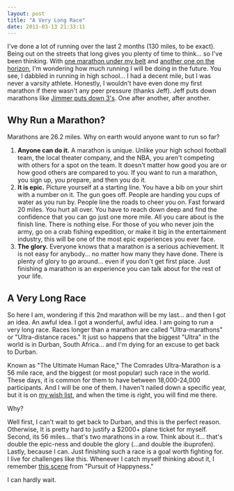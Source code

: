 ```yaml
---
layout: post
title: "A Very Long Race"
date: 2011-03-13 21:33:11
---
```


I've done a lot of running over the last 2 months (130 miles, to be exact). Being out on the streets that long gives you plenty of time to think... so I've been thinking. With <a href="http://windermeremarathon.blogspot.com/p/who-is-bryan.html" target="_blank" rel="noopener noreferrer" title="Bryan runs">one marathon under my belt</a> and <a href="http://windermeremarathon.blogspot.com/" target="_blank" rel="noopener noreferrer" title="The Spokountdown">another one on the horizon</a>, I'm wondering how much running I will be doing in the future. You see, I dabbled in running in high school... I had a decent mile, but I was never a varsity athlete. Honestly, I wouldn't have even done my first marathon if there wasn't any peer pressure (thanks Jeff). Jeff puts down marathons like <a href="http://www.youtube.com/watch?v=9qsPLN6pTPA" target="_blank" rel="noopener noreferrer" title="Jimmer Fredette Long Shot">Jimmer puts down 3's</a>. One after another, after another.

## Why Run a Marathon?

Marathons are 26.2 miles. Why on earth would anyone want to run so far?

<ol style="">
  <li>
    <strong>Anyone can do it.</strong> A marathon is unique. Unlike your high school football team, the local theater company, and the NBA, you aren't competing with others for a spot on the team. It doesn't matter how good you are or how good others are compared to you. If you want to run a marathon, you sign up, you prepare, and then you do it.
  </li>
  <li>
    <strong>It is epic.</strong> Picture yourself at a starting line. You have a bib on your shirt with a number on it. The gun goes off. People are handing you cups of water as you run by. People line the roads to cheer you on. Fast forward 20 miles. You hurt all over. You have to reach down deep and find the confidence that you can go just one more mile. All you care about is the finish line. There is nothing else. For those of you who never join the army, go on a crab fishing expedition, or make it big in the entertainment industry, this will be one of the most epic experiences you ever face.
  </li>
  <li>
    <strong>The glory.</strong> Everyone knows that a marathon is a serious achievement. It is not easy for anybody... no matter how many they have done. There is plenty of glory to go around... even if you don't get first place. Just finishing a marathon is an experience you can talk about for the rest of your life.
  </li>
</ol>

## A Very Long Race

So here I am, wondering if this 2nd marathon will be my last... and then I got an idea. An awful idea. I got a wonderful, awful idea. I am going to run a very long race. Races longer than a marathon are called "Ultra-marathons" or "Ultra-distance races." It just so happens that the biggest "Ultra" in the world is in Durban, South Africa... and I'm dying for an excuse to get back to Durban.

Known as "The Ultimate Human Race," The Comrades Ultra-Marathon is a 56 mile race, and the biggest (or most popular) such race in the world. These days, it is common for them to have between 18,000-24,000 participants. And I will be one of them. I haven't nailed down a specific year, but it is on <a href="http://bryanbraun.com/my-wish-list/" target="_blank" rel="noopener noreferrer" title="Bryan Braun's Wish List">my wish list</a>, and when the time is right, you will find me there.

Why?

Well first, I can't wait to get back to Durban, and this is the perfect reason. Otherwise, It is pretty hard to justify a $2000+ plane ticket for myself. Second, its 56 miles... that's two marathons in a row. Think about it... that's double the epic-ness and double the glory (...and double the ibuprofen). Lastly, because I can. Just finishing such a race is a goal worth fighting for. I live for challenges like this. Whenever I catch myself thinking about it, I remember <a href="http://www.youtube.com/watch?v=dPEdwaLQLag" target="_blank" rel="noopener noreferrer">this scene</a> from "Pursuit of Happyness."

I can hardly wait.